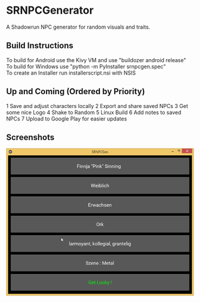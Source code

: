 # SRNPCGenerator
A Shadowrun NPC generator for random visuals and traits.  

## Build Instructions
To build for Android use the Kivy VM and use "buildozer android release"  
To build for Windows use "python -m PyInstaller srnpcgen.spec"  
To create an Installer run installerscript.nsi with NSIS  

## Up and Coming (Ordered by Priority)
1 Save and adjust characters locally
2 Export and share saved NPCs
3 Get some nice Logo
4 Shake to Random
5 Linux Build
6 Add notes to saved NPCs
7 Upload to Google Play for easier updates

## Screenshots
![](https://github.com/DeastinY/srnpcgen/blob/master/2016-04-26%2009_10_52-SRNPCGen.png?raw=true)
